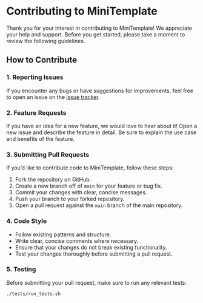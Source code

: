 # Contributing to MiniTemplate

Thank you for your interest in contributing to MiniTemplate! We appreciate your help and support. Before you get started, please take a moment to review the following guidelines.

## How to Contribute

### 1. Reporting Issues
If you encounter any bugs or have suggestions for improvements, feel free to open an issue on the [issue tracker](https://github.com/nostack-dev/minitemplate/issues).

### 2. Feature Requests
If you have an idea for a new feature, we would love to hear about it! Open a new issue and describe the feature in detail. Be sure to explain the use case and benefits of the feature.

### 3. Submitting Pull Requests
If you’d like to contribute code to MiniTemplate, follow these steps:
1. Fork the repository on GitHub.
2. Create a new branch off of `main` for your feature or bug fix.
3. Commit your changes with clear, concise messages.
4. Push your branch to your forked repository.
5. Open a pull request against the `main` branch of the main repository.

### 4. Code Style
- Follow existing patterns and structure.
- Write clear, concise comments where necessary.
- Ensure that your changes do not break existing functionality.
- Test your changes thoroughly before submitting a pull request.

### 5. Testing
Before submitting your pull request, make sure to run any relevant tests:
```bash
./tests/run_tests.sh
